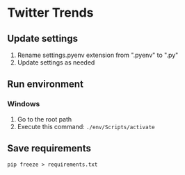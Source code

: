 # Twitter Trends

## Update settings
1. Rename settings.pyenv extension from ".pyenv" to ".py"
2. Update settings as needed

## Run environment

### Windows

1. Go to the root path
2. Execute this command: `./env/Scripts/activate`

## Save requirements
`pip freeze > requirements.txt`
